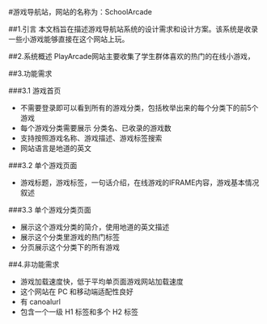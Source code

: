 #游戏导航站，网站的名称为：SchoolArcade

##1.引言
本文档旨在描述游戏导航站系统的设计需求和设计方案。该系统是收录一些小游戏能够直接在这个网站上玩。

##2.系统概述
PlayArcade网站主要收集了学生群体喜欢的热门的在线小游戏，

##3.功能需求

###3.1 游戏首页
- 不需要登录即可以看到所有的游戏分类，包括枚举出来的每个分类下的前5个游戏
- 每个游戏分类需要展示 分类名、已收录的游戏数
- 支持按照游戏名称、游戏描述、游戏标签搜索
- 网站语言是地道的英文


###3.2 单个游戏页面
- 游戏标题，游戏标签，一句话介绍，在线游戏的IFRAME内容，游戏基本情况叙述

###3.3 单个游戏分类页面
- 展示这个游戏分类的简介，使用地道的英文描述
- 展示这个分类里游戏的热门标签
- 分页展示这个分类下的所有游戏

##4.非功能需求
- 游戏加载速度快，低于平均单页面游戏网站加载速度
- 这个网站在 PC 和移动端适配性良好
- 有 canoalurl
- 包含一个一级 H1 标签和多个 H2 标签



